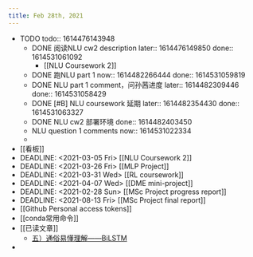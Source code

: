 ```yaml
---
title: Feb 28th, 2021
---
```


- TODO
  todo:: 1614476143948
	- DONE 阅读NLU cw2 description
	  later:: 1614476149850
	  done:: 1614531061092
		- [[NLU Coursework 2]]
	- DONE 跑NLU part 1
	  now:: 1614482266444
	  done:: 1614531059819
	- DONE NLU part 1 comment，问孙茜进度
	  later:: 1614482309446
	  done:: 1614531058429
	- DONE [#B] NLU coursework 延期
	  later:: 1614482354430
	  done:: 1614531063327
	- DONE NLU cw2 部署环境
	  done:: 1614482403450
	- NLU question 1 comments
	  now:: 1614531022334
	-
- [[看板]]
- DEADLINE: <2021-03-05 Fri> [[NLU Coursework 2]]
- DEADLINE: <2021-03-26 Fri> [[MLP Project]]
- DEADLINE: <2021-03-31 Wed> [[RL coursework]]
- DEADLINE: <2021-04-07 Wed> [[DME mini-project]]
- DEADLINE: <2021-02-28 Sun> [[MSc Project progress report]]
- DEADLINE: <2021-08-13 Fri> [[MSc Project final report]]
- [[Github Personal access tokens]]
- [[conda常用命令]]
- [[已读文章]]
	- [五）通俗易懂理解——BiLSTM](https://zhuanlan.zhihu.com/p/40119926)
-